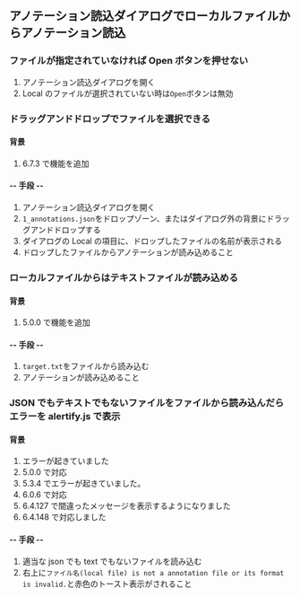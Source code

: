 ## アノテーション読込ダイアログでローカルファイルからアノテーション読込

### ファイルが指定されていなければ Open ボタンを押せない

1.  アノテーション読込ダイアログを開く
2.  Local のファイルが選択されていない時は`Open`ボタンは無効

### ドラッグアンドドロップでファイルを選択できる

#### 背景

1.  6.7.3 で機能を追加

#### -- 手段 --

1.  アノテーション読込ダイアログを開く
2.  `1_annotations.json`をドロップゾーン、またはダイアログ外の背景にドラッグアンドドロップする
3.  ダイアログの Local の項目に、ドロップしたファイルの名前が表示される
4.  ドロップしたファイルからアノテーションが読み込めること

### ローカルファイルからはテキストファイルが読み込める

#### 背景

1.  5.0.0 で機能を追加

#### -- 手段 --

1.  `target.txt`をファイルから読み込む
2.  アノテーションが読み込めること

### JSON でもテキストでもないファイルをファイルから読み込んだらエラーを alertify.js で表示

#### 背景

1.  エラーが起きていました
2.  5.0.0 で対応
3.  5.3.4 でエラーが起きていました。
4.  6.0.6 で対応
5.  6.4.127 で間違ったメッセージを表示するようになりました
6.  6.4.148 で対応しました

#### -- 手段 --

1.  適当な json でも text でもないファイルを読み込む
2.  右上に`ファイル名(local file) is not a annotation file or its format is invalid.`と赤色のトースト表示がされること
